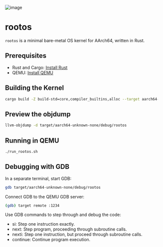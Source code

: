 ![image](https://github.com/user-attachments/assets/2d073947-5282-44db-8c06-6c64d32c01d4)

# rootos

`rootos` is a minimal bare-metal OS kernel for AArch64, written in Rust.

## Prerequisites

- Rust and Cargo: [Install Rust](https://www.rustup.rs/)
- QEMU: [Install QEMU](https://www.qemu.org/download/)

## Building the Kernel

```sh
cargo build -Z build-std=core,compiler_builtins,alloc --target aarch64-unknown-none.json
```

## Preview the objdump

```sh
llvm-objdump -d target/aarch64-unknown-none/debug/rootos
```

## Running in QEMU

```sh
./run_rootos.sh
```

## Debugging with GDB

In a separate terminal, start GDB:

```sh
gdb target/aarch64-unknown-none/debug/rootos
```

Connect GDB to the QEMU GDB server:

```sh
(gdb) target remote :1234
```

Use GDB commands to step through and debug the code:

- si: Step one instruction exactly.
- next: Step program, proceeding through subroutine calls.
- nexti: Step one instruction, but proceed through subroutine calls.
- continue: Continue program execution.
